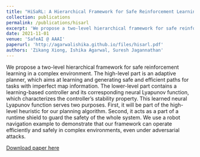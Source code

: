```yaml
---
title: "HiSaRL: A Hierarchical Framework for Safe Reinforcement Learning"
collection: publications
permalink: /publications/hisarl
excerpt: 'We propose a two-level hierarchical framework for safe reinforcement learning in a complex environment. The high-level part is an adaptive planner, which aims at learning and generating safe and efficient paths for tasks with imperfect map information. The lower-level part contains a learning-based controller and its corresponding neural Lyapunov function, which characterizes the controller’s stability property. This learned neural Lyapunov function serves two purposes. First, it will be part of the high-level heuristic for our planning algorithm. Second, it acts as a part of a runtime shield to guard the safety of the whole system. We use a robot navigation example to demonstrate that our framework can operate efficiently and safely in complex environments, even under adversarial attacks.'
date: 2021-11-01
venue: 'SafeAI @ AAAI'
paperurl: 'http://agarwalishika.github.io/files/hisarl.pdf'
authors: 'Zikang Xiong, Ishika Agarwal, Suresh Jagannathan'
---
```


We propose a two-level hierarchical framework for safe reinforcement learning in a complex environment. The high-level part is an adaptive planner, which aims at learning and generating safe and efficient paths for tasks with imperfect map information. The lower-level part contains a learning-based controller and its corresponding neural Lyapunov function, which characterizes the controller’s stability property. This learned neural Lyapunov function serves two purposes. First, it will be part of the high-level heuristic for our planning algorithm. Second, it acts as a part of a runtime shield to guard the safety of the whole system. We use a robot navigation example to demonstrate that our framework can operate efficiently and safely in complex environments, even under adversarial attacks.

[Download paper here](http://agarwalishika.github.io/files/hisarl.pdf)
